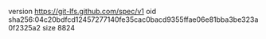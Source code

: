 version https://git-lfs.github.com/spec/v1
oid sha256:04c20bdfcd12457277140fe35cac0bacd9355ffae06e81bba3be323a0f2325a2
size 8824
